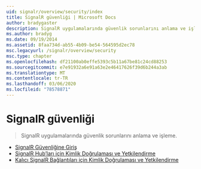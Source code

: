 ```yaml
---
uid: signalr/overview/security/index
title: SignalR güvenliği | Microsoft Docs
author: bradygaster
description: SignalR uygulamalarında güvenlik sorunlarını anlama ve işleme.
ms.author: bradyg
ms.date: 09/19/2014
ms.assetid: 8faa734d-ab55-4b09-be54-564595d2ec78
msc.legacyurl: /signalr/overview/security
msc.type: chapter
ms.openlocfilehash: df21100ab0effe5393c5b11a67be81c24cd88253
ms.sourcegitcommit: e7e91932a6e91a63e2e46417626f39d6b244a3ab
ms.translationtype: MT
ms.contentlocale: tr-TR
ms.lasthandoff: 03/06/2020
ms.locfileid: "78578871"
---
```

# <a name="signalr-security"></a>SignalR güvenliği

> SignalR uygulamalarında güvenlik sorunlarını anlama ve işleme.

- [SignalR Güvenliğine Giriş](introduction-to-security.md)
- [SignalR Hub’ları için Kimlik Doğrulaması ve Yetkilendirme](hub-authorization.md)
- [Kalıcı SignalR Bağlantıları için Kimlik Doğrulaması ve Yetkilendirme](persistent-connection-authorization.md)
